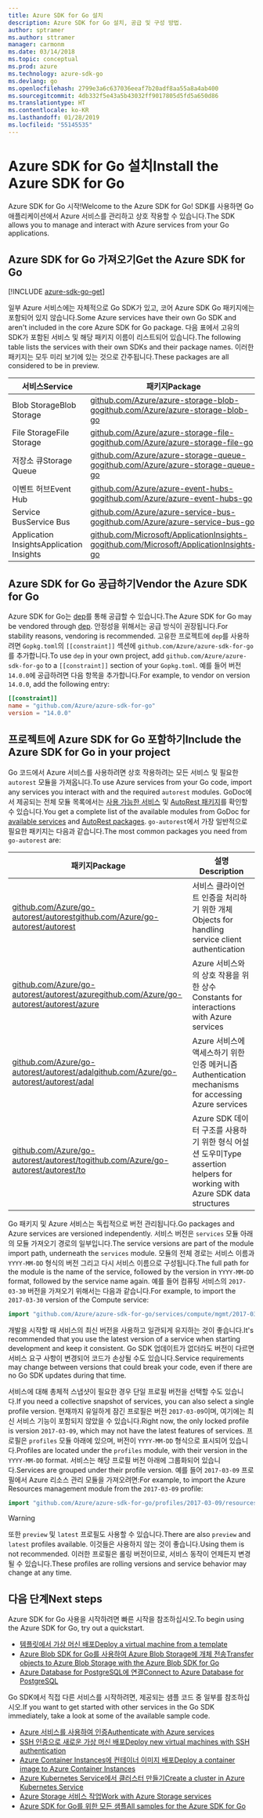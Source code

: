 ```yaml
---
title: Azure SDK for Go 설치
description: Azure SDK for Go 설치, 공급 및 구성 방법.
author: sptramer
ms.author: sttramer
manager: carmonm
ms.date: 03/14/2018
ms.topic: conceptual
ms.prod: azure
ms.technology: azure-sdk-go
ms.devlang: go
ms.openlocfilehash: 2799e3a6c637036eeaf7b20adf8aa55a8a4ab400
ms.sourcegitcommit: 4db332f5e43a5b43032ff9017805d5fd5a650d86
ms.translationtype: HT
ms.contentlocale: ko-KR
ms.lasthandoff: 01/28/2019
ms.locfileid: "55145535"
---
```

# <a name="install-the-azure-sdk-for-go"></a><span data-ttu-id="76568-103">Azure SDK for Go 설치</span><span class="sxs-lookup"><span data-stu-id="76568-103">Install the Azure SDK for Go</span></span>

<span data-ttu-id="76568-104">Azure SDK for Go 시작!</span><span class="sxs-lookup"><span data-stu-id="76568-104">Welcome to the Azure SDK for Go!</span></span> <span data-ttu-id="76568-105">SDK를 사용하면 Go 애플리케이션에서 Azure 서비스를 관리하고 상호 작용할 수 있습니다.</span><span class="sxs-lookup"><span data-stu-id="76568-105">The SDK allows you to manage and interact with Azure services from your Go applications.</span></span>

## <a name="get-the-azure-sdk-for-go"></a><span data-ttu-id="76568-106">Azure SDK for Go 가져오기</span><span class="sxs-lookup"><span data-stu-id="76568-106">Get the Azure SDK for Go</span></span>

[!INCLUDE [azure-sdk-go-get](includes/azure-sdk-go-get.md)]

<span data-ttu-id="76568-107">일부 Azure 서비스에는 자체적으로 Go SDK가 있고, 코어 Azure SDK Go 패키지에는 포함되어 있지 않습니다.</span><span class="sxs-lookup"><span data-stu-id="76568-107">Some Azure services have their own Go SDK and aren't included in the core Azure SDK for Go package.</span></span> <span data-ttu-id="76568-108">다음 표에서 고유의 SDK가 포함된 서비스 및 해당 패키지 이름이 리스트되어 있습니다.</span><span class="sxs-lookup"><span data-stu-id="76568-108">The following table lists the services with their own SDKs and their package names.</span></span> <span data-ttu-id="76568-109">이러한 패키지는 모두 미리 보기에 있는 것으로 간주됩니다.</span><span class="sxs-lookup"><span data-stu-id="76568-109">These packages are all considered to be in preview.</span></span>

| <span data-ttu-id="76568-110">서비스</span><span class="sxs-lookup"><span data-stu-id="76568-110">Service</span></span> | <span data-ttu-id="76568-111">패키지</span><span class="sxs-lookup"><span data-stu-id="76568-111">Package</span></span> |
|---------|---------|
| <span data-ttu-id="76568-112">Blob Storage</span><span class="sxs-lookup"><span data-stu-id="76568-112">Blob Storage</span></span> | [<span data-ttu-id="76568-113">github.com/Azure/azure-storage-blob-go</span><span class="sxs-lookup"><span data-stu-id="76568-113">github.com/Azure/azure-storage-blob-go</span></span>](https://github.com/Azure/azure-storage-blob-go) |
| <span data-ttu-id="76568-114">File Storage</span><span class="sxs-lookup"><span data-stu-id="76568-114">File Storage</span></span> | [<span data-ttu-id="76568-115">github.com/Azure/azure-storage-file-go</span><span class="sxs-lookup"><span data-stu-id="76568-115">github.com/Azure/azure-storage-file-go</span></span>](https://github.com/Azure/azure-storage-file-go) |
| <span data-ttu-id="76568-116">저장소 큐</span><span class="sxs-lookup"><span data-stu-id="76568-116">Storage Queue</span></span> | [<span data-ttu-id="76568-117">github.com/Azure/azure-storage-queue-go</span><span class="sxs-lookup"><span data-stu-id="76568-117">github.com/Azure/azure-storage-queue-go</span></span>](https://github.com/Azure/azure-storage-queue-go) |
| <span data-ttu-id="76568-118">이벤트 허브</span><span class="sxs-lookup"><span data-stu-id="76568-118">Event Hub</span></span> | [<span data-ttu-id="76568-119">github.com/Azure/azure-event-hubs-go</span><span class="sxs-lookup"><span data-stu-id="76568-119">github.com/Azure/azure-event-hubs-go</span></span>](https://github.com/Azure/azure-event-hubs-go) |
| <span data-ttu-id="76568-120">Service Bus</span><span class="sxs-lookup"><span data-stu-id="76568-120">Service Bus</span></span> | [<span data-ttu-id="76568-121">github.com/Azure/azure-service-bus-go</span><span class="sxs-lookup"><span data-stu-id="76568-121">github.com/Azure/azure-service-bus-go</span></span>](https://github.com/Azure/azure-service-bus-go) |
| <span data-ttu-id="76568-122">Application Insights</span><span class="sxs-lookup"><span data-stu-id="76568-122">Application Insights</span></span> | [<span data-ttu-id="76568-123">github.com/Microsoft/ApplicationInsights-go</span><span class="sxs-lookup"><span data-stu-id="76568-123">github.com/Microsoft/ApplicationInsights-go</span></span>](https://github.com/Microsoft/ApplicationInsights-go) |

## <a name="vendor-the-azure-sdk-for-go"></a><span data-ttu-id="76568-124">Azure SDK for Go 공급하기</span><span class="sxs-lookup"><span data-stu-id="76568-124">Vendor the Azure SDK for Go</span></span>

<span data-ttu-id="76568-125">Azure SDK for Go는 [dep](https://github.com/golang/dep)를 통해 공급할 수 있습니다.</span><span class="sxs-lookup"><span data-stu-id="76568-125">The Azure SDK for Go may be vendored through [dep](https://github.com/golang/dep).</span></span> <span data-ttu-id="76568-126">안정성을 위해서는 공급 방식이 권장됩니다.</span><span class="sxs-lookup"><span data-stu-id="76568-126">For stability reasons, vendoring is recommended.</span></span> <span data-ttu-id="76568-127">고유한 프로젝트에 `dep`를 사용하려면 `Gopkg.toml`의 `[[constraint]]` 섹션에 `github.com/Azure/azure-sdk-for-go`를 추가합니다.</span><span class="sxs-lookup"><span data-stu-id="76568-127">To use `dep` in your own project, add `github.com/Azure/azure-sdk-for-go` to a `[[constraint]]` section of your `Gopkg.toml`.</span></span> <span data-ttu-id="76568-128">예를 들어 버전 `14.0.0`에 공급하려면 다음 항목을 추가합니다.</span><span class="sxs-lookup"><span data-stu-id="76568-128">For example, to vendor on version `14.0.0`, add the following entry:</span></span>

```toml
[[constraint]]
name = "github.com/Azure/azure-sdk-for-go"
version = "14.0.0"
```

## <a name="include-the-azure-sdk-for-go-in-your-project"></a><span data-ttu-id="76568-129">프로젝트에 Azure SDK for Go 포함하기</span><span class="sxs-lookup"><span data-stu-id="76568-129">Include the Azure SDK for Go in your project</span></span>

<span data-ttu-id="76568-130">Go 코드에서 Azure 서비스를 사용하려면 상호 작용하려는 모든 서비스 및 필요한 `autorest` 모듈을 가져옵니다.</span><span class="sxs-lookup"><span data-stu-id="76568-130">To use Azure services from your Go code, import any services you interact with and the required `autorest` modules.</span></span>
<span data-ttu-id="76568-131">GoDoc에서 제공되는 전체 모듈 목록에서는 [사용 가능한 서비스](https://godoc.org/github.com/Azure/azure-sdk-for-go) 및 [AutoRest 패키지](https://godoc.org/github.com/Azure/go-autorest)를 확인할 수 있습니다.</span><span class="sxs-lookup"><span data-stu-id="76568-131">You get a complete list of the available modules from GoDoc for [available services](https://godoc.org/github.com/Azure/azure-sdk-for-go) and [AutoRest packages](https://godoc.org/github.com/Azure/go-autorest).</span></span> <span data-ttu-id="76568-132">`go-autorest`에서 가장 일반적으로 필요한 패키지는 다음과 같습니다.</span><span class="sxs-lookup"><span data-stu-id="76568-132">The most common packages you need from `go-autorest` are:</span></span>

| <span data-ttu-id="76568-133">패키지</span><span class="sxs-lookup"><span data-stu-id="76568-133">Package</span></span> | <span data-ttu-id="76568-134">설명</span><span class="sxs-lookup"><span data-stu-id="76568-134">Description</span></span> |
|---------|-------------|
| <span data-ttu-id="76568-135">[github.com/Azure/go-autorest/autorest][autorest]</span><span class="sxs-lookup"><span data-stu-id="76568-135">[github.com/Azure/go-autorest/autorest][autorest]</span></span> | <span data-ttu-id="76568-136">서비스 클라이언트 인증을 처리하기 위한 개체</span><span class="sxs-lookup"><span data-stu-id="76568-136">Objects for handling service client authentication</span></span> |
| <span data-ttu-id="76568-137">[github.com/Azure/go-autorest/autorest/azure][autorest/azure]</span><span class="sxs-lookup"><span data-stu-id="76568-137">[github.com/Azure/go-autorest/autorest/azure][autorest/azure]</span></span> | <span data-ttu-id="76568-138">Azure 서비스와의 상호 작용을 위한 상수</span><span class="sxs-lookup"><span data-stu-id="76568-138">Constants for interactions with Azure services</span></span> |
| <span data-ttu-id="76568-139">[github.com/Azure/go-autorest/autorest/adal][autorest/adal]</span><span class="sxs-lookup"><span data-stu-id="76568-139">[github.com/Azure/go-autorest/autorest/adal][autorest/adal]</span></span> | <span data-ttu-id="76568-140">Azure 서비스에 액세스하기 위한 인증 메커니즘</span><span class="sxs-lookup"><span data-stu-id="76568-140">Authentication mechanisms for accessing Azure services</span></span> |
| <span data-ttu-id="76568-141">[github.com/Azure/go-autorest/autorest/to][autorest/to]</span><span class="sxs-lookup"><span data-stu-id="76568-141">[github.com/Azure/go-autorest/autorest/to][autorest/to]</span></span> | <span data-ttu-id="76568-142">Azure SDK 데이터 구조를 사용하기 위한 형식 어설션 도우미</span><span class="sxs-lookup"><span data-stu-id="76568-142">Type assertion helpers for working with Azure SDK data structures</span></span> |

[autorest]: https://godoc.org/github.com/Azure/go-autorest/autorest
[autorest/azure]: https://godoc.org/github.com/Azure/go-autorest/autorest/azure
[autorest/adal]: https://godoc.org/github.com/Azure/go-autorest/autorest/adal
[autorest/to]: https://godoc.org/github.com/Azure/go-autorest/autorest/to

<span data-ttu-id="76568-143">Go 패키지 및 Azure 서비스는 독립적으로 버전 관리됩니다.</span><span class="sxs-lookup"><span data-stu-id="76568-143">Go packages and Azure services are versioned independently.</span></span> <span data-ttu-id="76568-144">서비스 버전은 `services` 모듈 아래의 모듈 가져오기 경로의 일부입니다.</span><span class="sxs-lookup"><span data-stu-id="76568-144">The service versions are part of the module import path, underneath the `services` module.</span></span> <span data-ttu-id="76568-145">모듈의 전체 경로는 서비스 이름과 `YYYY-MM-DD` 형식의 버전 그리고 다시 서비스 이름으로 구성됩니다.</span><span class="sxs-lookup"><span data-stu-id="76568-145">The full path for the module is the name of the service, followed by the version in `YYYY-MM-DD` format, followed by the service name again.</span></span> <span data-ttu-id="76568-146">예를 들어 컴퓨팅 서비스의 `2017-03-30` 버전을 가져오기 위해서는 다음과 같습니다.</span><span class="sxs-lookup"><span data-stu-id="76568-146">For example, to import the `2017-03-30` version of the Compute service:</span></span>

```go
import "github.com/Azure/azure-sdk-for-go/services/compute/mgmt/2017-03-30/compute"
```

<span data-ttu-id="76568-147">개발을 시작할 때 서비스의 최신 버전을 사용하고 일관되게 유지하는 것이 좋습니다.</span><span class="sxs-lookup"><span data-stu-id="76568-147">It's recommended that you use the latest version of a service when starting development and keep it consistent.</span></span>
<span data-ttu-id="76568-148">Go SDK 업데이트가 없더라도 버전이 다르면 서비스 요구 사항이 변경되어 코드가 손상될 수도 있습니다.</span><span class="sxs-lookup"><span data-stu-id="76568-148">Service requirements may change between versions that could break your code, even if there are no Go SDK updates during that time.</span></span>

<span data-ttu-id="76568-149">서비스에 대해 총체적 스냅샷이 필요한 경우 단일 프로필 버전을 선택할 수도 있습니다.</span><span class="sxs-lookup"><span data-stu-id="76568-149">If you need a collective snapshot of services, you can also select a single profile version.</span></span> <span data-ttu-id="76568-150">현재까지 유일하게 잠긴 프로필은 버전 `2017-03-09`이며, 여기에는 최신 서비스 기능이 포함되지 않았을 수 있습니다.</span><span class="sxs-lookup"><span data-stu-id="76568-150">Right now, the only locked profile is version `2017-03-09`, which may not have the latest features of services.</span></span> <span data-ttu-id="76568-151">프로필은 `profiles` 모듈 아래에 있으며, 버전이 `YYYY-MM-DD` 형식으로 표시되어 있습니다.</span><span class="sxs-lookup"><span data-stu-id="76568-151">Profiles are located under the `profiles` module, with their version in the `YYYY-MM-DD` format.</span></span> <span data-ttu-id="76568-152">서비스는 해당 프로필 버전 아래에 그룹화되어 있습니다.</span><span class="sxs-lookup"><span data-stu-id="76568-152">Services are grouped under their profile version.</span></span> <span data-ttu-id="76568-153">예를 들어 `2017-03-09` 프로필에서 Azure 리소스 관리 모듈을 가져오려면:</span><span class="sxs-lookup"><span data-stu-id="76568-153">For example, to import the Azure Resources management module from the `2017-03-09` profile:</span></span>

```go
import "github.com/Azure/azure-sdk-for-go/profiles/2017-03-09/resources/mgmt/resources"
```

> [!WARNING]
> <span data-ttu-id="76568-154">또한 `preview` 및 `latest` 프로필도 사용할 수 있습니다.</span><span class="sxs-lookup"><span data-stu-id="76568-154">There are also `preview` and `latest` profiles available.</span></span> <span data-ttu-id="76568-155">이것들은 사용하지 않는 것이 좋습니다.</span><span class="sxs-lookup"><span data-stu-id="76568-155">Using them is not recommended.</span></span> <span data-ttu-id="76568-156">이러한 프로필은 롤링 버전이므로, 서비스 동작이 언제든지 변경될 수 있습니다.</span><span class="sxs-lookup"><span data-stu-id="76568-156">These profiles are rolling versions and service behavior may change at any time.</span></span>

## <a name="next-steps"></a><span data-ttu-id="76568-157">다음 단계</span><span class="sxs-lookup"><span data-stu-id="76568-157">Next steps</span></span>

<span data-ttu-id="76568-158">Azure SDK for Go 사용을 시작하려면 빠른 시작을 참조하십시오.</span><span class="sxs-lookup"><span data-stu-id="76568-158">To begin using the Azure SDK for Go, try out a quickstart.</span></span>

* [<span data-ttu-id="76568-159">템플릿에서 가상 머신 배포</span><span class="sxs-lookup"><span data-stu-id="76568-159">Deploy a virtual machine from a template</span></span>](azure-sdk-go-qs-vm.md)
* [<span data-ttu-id="76568-160">Azure Blob SDK for Go를 사용하여 Azure Blob Storage에 개체 전송</span><span class="sxs-lookup"><span data-stu-id="76568-160">Transfer objects to Azure Blob Storage with the Azure Blob SDK for Go</span></span>](/azure/storage/blobs/storage-quickstart-blobs-go?toc=%2fgo%2fazure%2ftoc.json)
* [<span data-ttu-id="76568-161">Azure Database for PostgreSQL에 연결</span><span class="sxs-lookup"><span data-stu-id="76568-161">Connect to Azure Database for PostgreSQL</span></span>](/azure/postgresql/connect-go?toc=%2fgo%2fazure%2ftoc.json)

<span data-ttu-id="76568-162">Go SDK에서 직접 다른 서비스를 시작하려면, 제공되는 샘플 코드 중 일부를 참조하십시오.</span><span class="sxs-lookup"><span data-stu-id="76568-162">If you want to get started with other services in the Go SDK immediately, take a look at some of the available sample code.</span></span>

* [<span data-ttu-id="76568-163">Azure 서비스를 사용하여 인증</span><span class="sxs-lookup"><span data-stu-id="76568-163">Authenticate with Azure services</span></span>](https://github.com/Azure-Samples/azure-sdk-for-go-samples/tree/master/internal/iam)
* [<span data-ttu-id="76568-164">SSH 인증으로 새로운 가상 머신 배포</span><span class="sxs-lookup"><span data-stu-id="76568-164">Deploy new virtual machines with SSH authentication</span></span>](https://github.com/Azure-Samples/azure-sdk-for-go-samples/tree/master/compute)
* [<span data-ttu-id="76568-165">Azure Container Instances에 컨테이너 이미지 배포</span><span class="sxs-lookup"><span data-stu-id="76568-165">Deploy a container image to Azure Container Instances</span></span>](https://github.com/Azure-Samples/azure-sdk-for-go-samples/tree/master/compute)
* [<span data-ttu-id="76568-166">Azure Kubernetes Service에서 클러스터 만들기</span><span class="sxs-lookup"><span data-stu-id="76568-166">Create a cluster in Azure Kubernetes Service</span></span>](https://github.com/Azure-Samples/azure-sdk-for-go-samples/blob/master/compute)
* [<span data-ttu-id="76568-167">Azure Storage 서비스 작업</span><span class="sxs-lookup"><span data-stu-id="76568-167">Work with Azure Storage services</span></span>](https://github.com/Azure-Samples/azure-sdk-for-go-samples/tree/master/storage)
* [<span data-ttu-id="76568-168">Azure SDK for Go를 위한 모든 샘플</span><span class="sxs-lookup"><span data-stu-id="76568-168">All samples for the Azure SDK for Go</span></span>](https://github.com/azure-samples/azure-sdk-for-go-samples)
